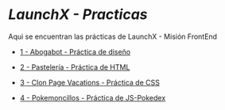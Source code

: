 # ***LaunchX - Practicas***

Aqui se encuentran las prácticas de LaunchX - Misión FrontEnd

- [1 - Abogabot - Práctica de diseño](/1-Pr%C3%A1ctica-Dise%C3%B1o-Abogabot)

- [2 - Pastelería - Práctica de HTML](/2-Pr%C3%A1ctica-HTML-Pasteleria)

- [3 - Clon Page Vacations - Práctica de CSS](/3-Pr%C3%A1ctica-CSS-Vacaciones)

- [4 - Pokemoncillos - Práctica de JS-Pokedex](/4-Pr%C3%A1ctica-JS-Pokedex)
